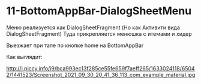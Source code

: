 # 11-BottomAppBar-DialogSheetMenu

Меню реализуется как DialogSheetFragment (Но как Активити вида DialogSheetFragment)
Туда прикрепляется менюшка с итемами и хидер

Выезжает при тапе по кнопке home на BottomAppBar

Как выглядит:

http://i.piccy.info/i9/bca993ec13f285ce55fe659f7aeff265/1633024118/65042/1441523/Screenshot_2021_09_30_20_41_36_113_com_example_material.jpg
